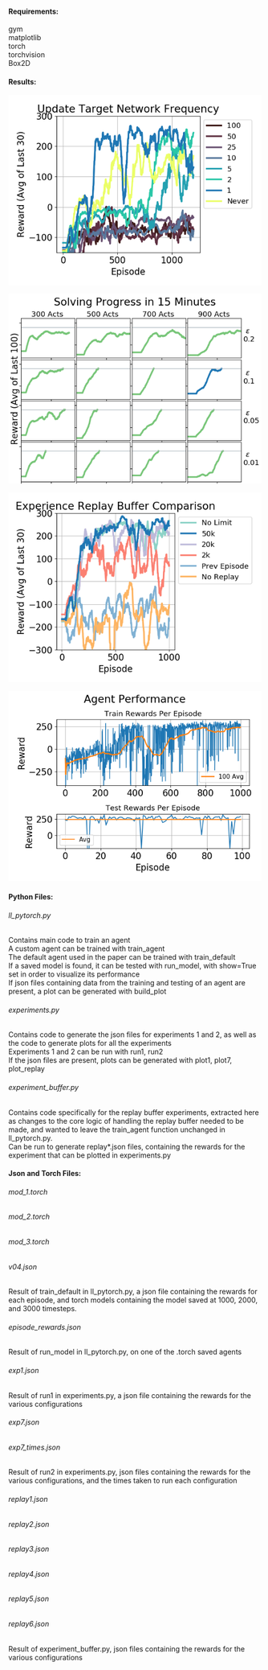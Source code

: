 #### Requirements:
<p>gym<br>
matplotlib<br>
torch<br>
torchvision<br>
Box2D</p>


#### Results:
![Experiment 1](experiment1.png)

![Experiment 2](experiment2.png)

![Experiment 3](experiment3.png)

![Results](results.png)

#### Python Files:

###### ll_pytorch.py
<p>Contains main code to train an agent<br>
A custom agent can be trained with train_agent<br>
The default agent used in the paper can be trained with train_default<br>
If a saved model is found, it can be tested with run_model, with show=True set in order to visualize its performance<br>
If json files containing data from the training and testing of an agent are present, a plot can be generated with build_plot<br></p>

###### experiments.py
<p>Contains code to generate the json files for experiments 1 and 2, as well as the code to generate plots for all the experiments<br>
Experiments 1 and 2 can be run with run1, run2<br>
If the json files are present, plots can be generated with plot1, plot7, plot_replay</p>

###### experiment_buffer.py
<p>Contains code specifically for the replay buffer experiments, extracted here as changes to the core logic of handling the replay buffer needed to be made, and wanted to leave the train_agent function unchanged in ll_pytorch.py.<br>
Can be run to generate replay*.json files, containing the rewards for the experiment that can be plotted in experiments.py</p>


#### Json and Torch Files:
###### mod_1.torch
###### mod_2.torch
###### mod_3.torch
###### v04.json
<p>Result of train_default in ll_pytorch.py, a json file containing the rewards for each episode, and torch models containing the model saved at 1000, 2000, and 3000 timesteps.</p>

###### episode_rewards.json
<p>Result of run_model in ll_pytorch.py, on one of the .torch saved agents</p>

###### exp1.json
<p>Result of run1 in experiments.py, a json file containing the rewards for the various configurations</p>

###### exp7.json
###### exp7_times.json
<p>Result of run2 in experiments.py, json files containing the rewards for the various configurations, and the times taken to run each configuration</p>

###### replay1.json
###### replay2.json
###### replay3.json
###### replay4.json
###### replay5.json
###### replay6.json
<p>Result of experiment_buffer.py, json files containing the rewards for the various configurations</p>
